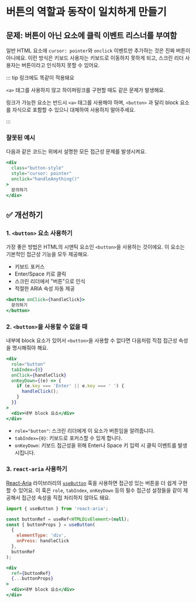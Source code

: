 # 버튼의 역할과 동작이 일치하게 만들기

## 문제: 버튼이 아닌 요소에 클릭 이벤트 리스너를 부여함

일반 HTML 요소에 `cursor: pointer`와 `onclick` 이벤트만 추가하는 것은 진짜 버튼이 아니에요. 이런 방식은 키보드 사용자는 키보드로 이동하지 못하게 되고, 스크린 리더 사용자는 버튼이라고 인식하지 못할 수 있어요.

::: tip 링크에도 똑같이 적용돼요

`<a>` 태그를 사용하지 않고 하이퍼링크를 구현할 때도 같은 문제가 발생해요.  

링크가 가능한 요소는 반드시 `<a>` 태그를 사용해야 하며, `<button>` 과 달리 block 요소를 자식으로 포함할 수 있으니 대체하여 사용하지 말아주세요.

:::

### 잘못된 예시

다음과 같은 코드는 위에서 설명한 모든 접근성 문제를 발생시켜요.

```jsx
<div
  class="button-style"
  style="cursor: pointer"
  onclick="handleAnything()"
>
  문의하기
</div>
```

## ✅ 개선하기

### 1. `<button>` 요소 사용하기

가장 좋은 방법은 HTML의 시맨틱 요소인 `<button>`을 사용하는 것이에요. 이 요소는 기본적인 접근성 기능을 모두 제공해요.

- 키보드 포커스
- Enter/Space 키로 클릭
- 스크린 리더에서 "버튼"으로 인식
- 적절한 ARIA 속성 자동 제공

```jsx
<button onClick={handleClick}>
  문의하기
</button>
```

### 2. `<button>`을 사용할 수 없을 때

내부에 block 요소가 있어서 `<button>`을 사용할 수 없다면  다음처럼 직접 접근성 속성을 명시해줘야 해요.

```jsx
<div
  role="button"
  tabIndex={0}
  onClick={handleClick}
  onKeyDown={(e) => {
    if (e.key === 'Enter' || e.key === ' ') {
      handleClick();
    }
  }}
>
  <div>내부 block 요소</div>
</div>
```

- `role="button"`: 스크린 리더에게 이 요소가 버튼임을 알려줍니다.
- `tabIndex={0}`: 키보드로 포커스할 수 있게 합니다.
- `onKeyDown`: 키보드 접근성을 위해 Enter나 Space 키 입력 시 클릭 이벤트를 발생시킵니다.

### 3. `react-aria` 사용하기

[React-Aria](https://react-spectrum.adobe.com/react-aria/index.html) 라이브러리의 [`useButton`](https://react-spectrum.adobe.com/react-aria/useButton.html) 훅을 사용하면 접근성 있는 버튼을 더 쉽게 구현할 수 있어요. 이 훅은 `role`, `tabIndex`, `onKeyDown` 등의 필수 접근성 설정들을 같이 제공해서 접근성 속성을 직접 처리하지 않아도 돼요.

```jsx
import { useButton } from 'react-aria';

const buttonRef = useRef<HTMLDivElement>(null);
const { buttonProps } = useButton(
  {
    elementType: 'div',
    onPress: handleClick
  },
  buttonRef
);

<div
  ref={buttonRef}
  {...buttonProps}
>
  <div>내부 block 요소</div>
</div>
```